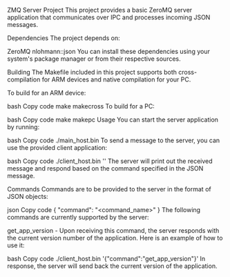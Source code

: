 ZMQ Server Project
This project provides a basic ZeroMQ server application that communicates over IPC and processes incoming JSON messages.

Dependencies
The project depends on:

ZeroMQ
nlohmann::json
You can install these dependencies using your system's package manager or from their respective sources.

Building
The Makefile included in this project supports both cross-compilation for ARM devices and native compilation for your PC.

To build for an ARM device:

bash
Copy code
make makecross
To build for a PC:

bash
Copy code
make makepc
Usage
You can start the server application by running:

bash
Copy code
./main_host.bin
To send a message to the server, you can use the provided client application:

bash
Copy code
./client_host.bin '<json message>'
The server will print out the received message and respond based on the command specified in the JSON message.

Commands
Commands are to be provided to the server in the format of JSON objects:

json
Copy code
{
    "command": "<command_name>"
}
The following commands are currently supported by the server:

get_app_version - Upon receiving this command, the server responds with the current version number of the application.
Here is an example of how to use it:

bash
Copy code
./client_host.bin '{"command":"get_app_version"}'
In response, the server will send back the current version of the application.
